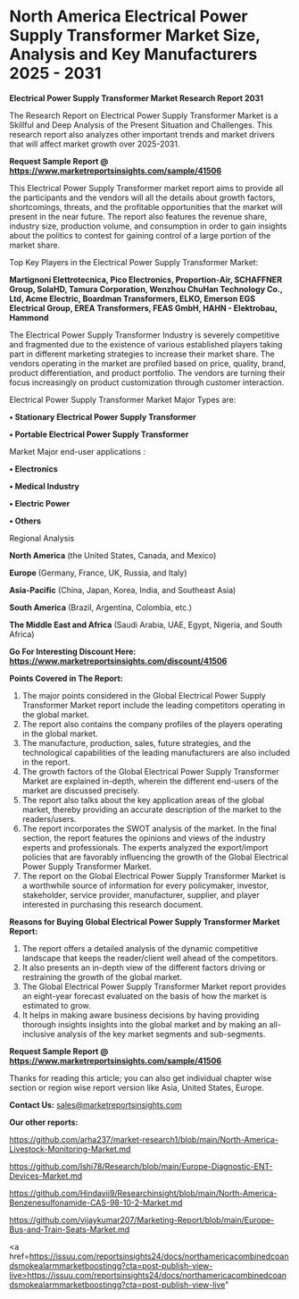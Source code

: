 # North America Electrical Power Supply Transformer Market Size, Analysis and Key Manufacturers 2025 - 2031

<strong>Electrical Power Supply Transformer Market Research Report 2031</strong>

The Research Report on Electrical Power Supply Transformer Market is a Skillful and Deep Analysis of the Present Situation and Challenges. This research report also analyzes other important trends and market drivers that will affect market growth over 2025-2031.

<strong>Request Sample Report @ <a href=https://www.marketreportsinsights.com/sample/41506>https://www.marketreportsinsights.com/sample/41506</a></strong>

This Electrical Power Supply Transformer market report aims to provide all the participants and the vendors will all the details about growth factors, shortcomings, threats, and the profitable opportunities that the market will present in the near future. The report also features the revenue share, industry size, production volume, and consumption in order to gain insights about the politics to contest for gaining control of a large portion of the market share.

Top Key Players in the Electrical Power Supply Transformer Market:

<strong>Martignoni Elettrotecnica, Pico Electronics, Proportion-Air, SCHAFFNER Group, SolaHD, Tamura Corporation, Wenzhou ChuHan Technology Co., Ltd, Acme Electric, Boardman Transformers, ELKO, Emerson EGS Electrical Group, EREA Transformers, FEAS GmbH, HAHN - Elektrobau, Hammond</strong>

The Electrical Power Supply Transformer Industry is severely competitive and fragmented due to the existence of various established players taking part in different marketing strategies to increase their market share. The vendors operating in the market are profiled based on price, quality, brand, product differentiation, and product portfolio. The vendors are turning their focus increasingly on product customization through customer interaction.

Electrical Power Supply Transformer Market Major Types are:

<strong>•  Stationary Electrical Power Supply Transformer

•  Portable Electrical Power Supply Transformer</strong>

Market Major end-user applications :

<strong>•  Electronics

•  Medical Industry

•  Electric Power

•  Others</strong>

Regional Analysis

</u><strong><b>North America</b></strong> (the United States, Canada, and Mexico)

<strong><b>Europe </b></strong>(Germany, France, UK, Russia, and Italy)

<strong><b>Asia-Pacific</b></strong> (China, Japan, Korea, India, and Southeast Asia)

<strong><b>South America</b></strong> (Brazil, Argentina, Colombia, etc.)

<strong><b>The Middle East and Africa</b></strong> (Saudi Arabia, UAE, Egypt, Nigeria, and South Africa)

<strong>Go For Interesting Discount Here: <a href=https://www.marketreportsinsights.com/discount/41506>https://www.marketreportsinsights.com/discount/41506</a></strong>

<strong>Points Covered in The Report:</strong>
<ol>
  <li>The major points considered in the Global Electrical Power Supply Transformer Market report include the leading competitors operating in the global market.</li>
  <li>The report also contains the company profiles of the players operating in the global market.</li>
  <li>The manufacture, production, sales, future strategies, and the technological capabilities of the leading manufacturers are also included in the report.</li>
  <li>The growth factors of the Global Electrical Power Supply Transformer Market are explained in-depth, wherein the different end-users of the market are discussed precisely.</li>
  <li>The report also talks about the key application areas of the global market, thereby providing an accurate description of the market to the readers/users.</li>
  <li>The report incorporates the SWOT analysis of the market. In the final section, the report features the opinions and views of the industry experts and professionals. The experts analyzed the export/import policies that are favorably influencing the growth of the Global Electrical Power Supply Transformer Market.</li>
  <li>The report on the Global Electrical Power Supply Transformer Market is a worthwhile source of information for every policymaker, investor, stakeholder, service provider, manufacturer, supplier, and player interested in purchasing this research document.</li>
</ol>
<strong>Reasons for Buying Global Electrical Power Supply Transformer Market Report:</strong>

<ol>
  <li>The report offers a detailed analysis of the dynamic competitive landscape that keeps the reader/client well ahead of the competitors.</li>
  <li>It also presents an in-depth view of the different factors driving or restraining the growth of the global market.</li>
  <li>The Global Electrical Power Supply Transformer Market report provides an eight-year forecast evaluated on the basis of how the market is estimated to grow.</li>
  <li>It helps in making aware business decisions by having providing thorough insights insights into the global market and by making an all-inclusive analysis of the key market segments and sub-segments.</li>
</ol>
<strong>Request Sample Report @ <a href=https://www.marketreportsinsights.com/sample/41506>https://www.marketreportsinsights.com/sample/41506</a></strong>


Thanks for reading this article; you can also get individual chapter wise section or region wise report version like Asia, United States, Europe.

<strong>Contact Us:</strong>
sales@marketreportsinsights.com

<strong>Our other reports:</strong>

<a href=https://github.com/arha237/market-research1/blob/main/North-America-Livestock-Monitoring-Market.md>https://github.com/arha237/market-research1/blob/main/North-America-Livestock-Monitoring-Market.md</a>

<a href=https://github.com/Ishi78/Research/blob/main/Europe-Diagnostic-ENT-Devices-Market.md>https://github.com/Ishi78/Research/blob/main/Europe-Diagnostic-ENT-Devices-Market.md</a>

<a href=https://github.com/Hindavii9/Researchinsight/blob/main/North-America-Benzenesulfonamide-CAS-98-10-2-Market.md>https://github.com/Hindavii9/Researchinsight/blob/main/North-America-Benzenesulfonamide-CAS-98-10-2-Market.md</a>

<a href=https://github.com/vijaykumar207/Marketing-Report/blob/main/Europe-Bus-and-Train-Seats-Market.md>https://github.com/vijaykumar207/Marketing-Report/blob/main/Europe-Bus-and-Train-Seats-Market.md</a>

<a href=https://issuu.com/reportsinsights24/docs/northamericacombinedcoandsmokealarmmarketboostingg?cta=post-publish-view-live>https://issuu.com/reportsinsights24/docs/northamericacombinedcoandsmokealarmmarketboostingg?cta=post-publish-view-live</a>"
